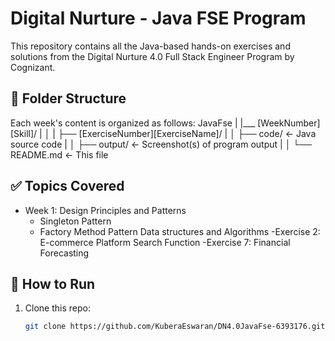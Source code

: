 # Digital Nurture - Java FSE Program

This repository contains all the Java-based hands-on exercises and solutions from the Digital Nurture 4.0 Full Stack Engineer Program by Cognizant.

## 📁 Folder Structure

Each week's content is organized as follows:
JavaFse
|
|___ [WeekNumber][Skill]/
| │
| ├── [ExerciseNumber][ExerciseName]/
| │ ├── code/ ← Java source code
| │ ├── output/ ← Screenshot(s) of program output
| │
└── README.md ← This file

## ✅ Topics Covered

- Week 1:
 Design Principles and Patterns
  - Singleton Pattern
  - Factory Method Pattern
Data structures and Algorithms
  -Exercise 2: E-commerce Platform Search Function
  -Exercise 7: Financial Forecasting
## 🧪 How to Run

1. Clone this repo:
   ```bash
   git clone https://github.com/KuberaEswaran/DN4.0JavaFse-6393176.git
